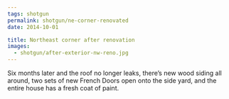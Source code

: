 ```yaml
---
tags: shotgun
permalink: shotgun/ne-corner-renovated
date: 2014-10-01

title: Northeast corner after renovation
images:
  - shotgun/after-exterior-nw-reno.jpg
---
```

Six months later and the roof no longer leaks, there’s new wood siding all around, two sets of new French Doors open onto the side yard, and the entire house has a fresh coat of paint.